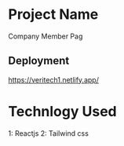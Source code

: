 # Project Name

Company Member Pag

## Deployment

https://veritech1.netlify.app/

# Technlogy Used

1: Reactjs
2: Tailwind css
